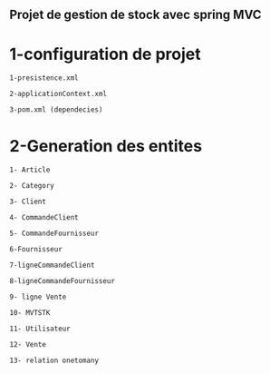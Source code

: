 
## Projet de gestion de stock avec spring MVC

# 1-configuration de projet

	1-presistence.xml
	
	2-applicationContext.xml 
	
	3-pom.xml (dependecies)


# 2-Generation des entites
	
	1- Article
	
	2- Category
	
	3- Client
	
	4- CommandeClient
	
	5- CommandeFournisseur
	
	6-Fournisseur
	
	7-ligneCommandeClient
	
	8-ligneCommandeFournisseur
	
	9- ligne Vente
	
	10- MVTSTK
	
	11- Utilisateur
	
	12- Vente
	
	13- relation onetomany
